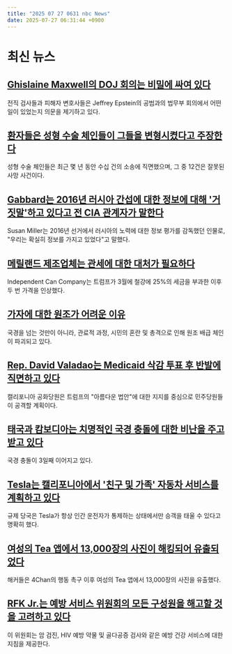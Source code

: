 ```yaml
---
title: "2025 07 27 0631 nbc News"
date: 2025-07-27 06:31:44 +0900
---
```


# 최신 뉴스

## [Ghislaine Maxwell의 DOJ 회의는 비밀에 싸여 있다](https://www.nbcnews.com/politics/justice-department/ghislaine-maxwell-justice-department-meetings-rcna221240)  
전직 검사들과 피해자 변호사들은 Jeffrey Epstein의 공범과의 법무부 회의에서 어떤 일이 있었는지 의문을 제기하고 있다.  

## [환자들은 성형 수술 체인들이 그들을 변형시켰다고 주장한다](https://www.nbcnews.com/health/health-news/cosmetic-surgeries-patients-allege-disfiguring-injuries-rcna208290)  
성형 수술 체인들은 최근 몇 년 동안 수십 건의 소송에 직면했으며, 그 중 12건은 잘못된 사망 사건이다.  

## [Gabbard는 2016년 러시아 간섭에 대한 정보에 대해 '거짓말'하고 있다고 전 CIA 관계자가 말한다](https://www.nbcnews.com/politics/national-security/gabbard-white-house-lying-intel-russian-interference-2016-ex-cia-offic-rcna220870)  
Susan Miller는 2016년 선거에서 러시아의 노력에 대한 정보 평가를 감독했던 인물로, "우리는 확실히 정보를 가지고 있었다"고 말했다.  

## [메릴랜드 제조업체는 관세에 대한 대처가 필요하다](https://www.nbcnews.com/business/economy/trump-tariffs-food-costs-independent-can-company-profile-rcna218035)  
Independent Can Company는 트럼프가 3월에 철강에 25%의 세금을 부과한 이후 두 번 가격을 인상했다.  

## [가자에 대한 원조가 어려운 이유](https://www.nbcnews.com/world/middle-east/gaza-food-starvation-aid-distribution-israel-rcna221225)  
국경을 넘는 것만이 아니라, 관료적 과정, 시민의 혼란 및 총격으로 인해 원조 배급 체인이 파괴되고 있다.  

## [Rep. David Valadao는 Medicaid 삭감 투표 후 반발에 직면하고 있다](https://www.nbcnews.com/politics/2026-election/david-valadao-backlash-swing-district-voting-medicaid-cuts-rcna219992)  
캘리포니아 공화당원은 트럼프의 "아름다운 법안"에 대한 지지를 중심으로 민주당원들이 공격할 계획이다.  

## [태국과 캄보디아는 치명적인 국경 충돌에 대한 비난을 주고받고 있다](https://www.nbcnews.com/world/asia/thailand-cambodia-trade-accusations-deadly-border-clashes-enter-third-rcna221224)  
국경 충돌이 3일째 이어지고 있다.  

## [Tesla는 캘리포니아에서 '친구 및 가족' 자동차 서비스를 계획하고 있다](https://www.nbcnews.com/tech/elon-musk/tesla-plans-friends-family-car-service-california-regulator-says-rcna221209)  
규제 당국은 Tesla가 항상 인간 운전자가 통제하는 상태에서만 승객을 태울 수 있다고 명확히 했다.  

## [여성의 Tea 앱에서 13,000장의 사진이 해킹되어 유출되었다](https://www.nbcnews.com/tech/social-media/tea-app-hacked-13000-photos-leaked-4chan-call-action-rcna221139)  
해커들은 4Chan의 행동 촉구 이후 여성의 Tea 앱에서 13,000장의 사진을 유출했다.  

## [RFK Jr.는 예방 서비스 위원회의 모든 구성원을 해고할 것을 고려하고 있다](https://www.nbcnews.com/health/cancer/rfk-jr-considering-firing-task-force-cancer-screening-rcna221188)  
이 위원회는 암 검진, HIV 예방 약물 및 골다공증 검사와 같은 예방 건강 서비스에 대한 지침을 제공한다.
